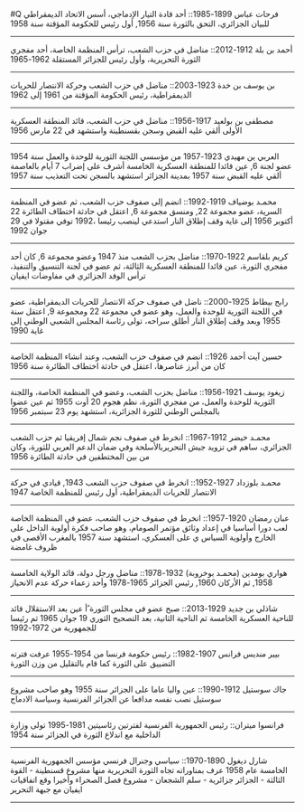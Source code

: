 #Q 
فرحات عباس 1899-1985:: أحد قادة التيار الإدماجي، أسس الاتحاد الديمقراطي للبيان الجزائري، التحق بالثورة سنة 1956, أول رئيس للحكومة المؤقتة سنة 1958
***
أحمد بن بلة 1912-2012:: مناضل في حزب الشعب، ترأس المنظمة الخاصة، أحد مفجري الثورة التحريرية، وأول رئيس للجزائر  المستقلة 1962-1965
***
بن يوسف بن خدة 1923-2003:: مناضل في حزب الشعب وحركة الانتصار للحريات الديمقراطية، رئيس الحكومة المؤقتة من 1961 إلى 1962
***
مصطفى بن بولعيد 1917-1956:: مناضل في حزب الشعب، قائد المنطقة العسكرية الأولى ألقي عليه القبض وسجن بقسنطينة واستشهد في 22 مارس 1956
***
العربي ين مهيدي 1923-1957 من مؤسسي اللجنة الثورية للوحدة والعمل سنة 1954 عضو لجنة 6, عين قائدا للمنطقة العسكرية الخامسة أشرف على إضراب 7 أيام بالعاصمة ألقي عليه القبض سنة 1957 بمدينة الجزائر استشهد بالسجن تحت التعذيب سنة 1957
***
محمـد بوضياف 1919-1992:: انضم إلى صفوف حزب الشعب، ثم عضو في المنظمة السرية، عضو مجموعة 22, ومنسق مجموعة 6, اعتقل في حادثة اختطاف الطائرة 22 أكتوبر 1956 إلى غاية وقف إطلاق النار استدعي لينصب رئيسا ،1992 توفي مقتولا في 29 جوان 1992
***
كريم بلقاسم 1922-1970:: مناضل بحزب الشعب منذ 1947 وعضو مجموعة 6, كان أحد مفجري الثورة، عين قائدا للمنطقة العسكرية الثالثة، ثم عضو في لجنة التنسيق والتنفيذ، ترأس الوفد الجزائري في مفاوضات ايفيان
***
رابح بيطاط 1925-2000:: ناضل في صفوف حركة الانتصار للحريات الديمقراطية، عضو في اللجنة الثورية للوحدة والعمل، وهو عضو في مجموعة 22 ومجموعة 9, اعتقل سنة 1955 وبعد وقف إطلاق النار أطلق سراحه، تولى رئاسة المجلس الشعبي الوطني إلى غاية 1990
***
حسين آيت أحمد 1926:: انضم في صفوف حزب الشعب، وعند انشاء المنظمة الخاصة كان من أبرز عناصرها، اعتقل في حادثة اختطاف الطائرة سنة 1956
***
زيغود يوسف 1921-1956:: مناضل بحزب الشعب، وعضو في المنظمة الخاصة، واللجنة الثورية للوحدة والعمل، من مفجري الثورة، نظم هجوم 20 أوت 1955 ثم عين عضوا بالمجلس الوطني للثورة الجزائرية، استشهد يوم 23 سبتمبر 1956 
***
محمـد خيضر 1912-1967:: انخرط في صفوف نجم شمال إفريقيا ثم حزب الشعب الجزائري، ساهم في تزويد جيش التحريربالأسلحة وفي ضمان الدعم العربي للثورة، وكان من بين المختطفين في حادثة الطائرة 1956
***
محمـد بلوزداد 1927-1952:: انخرط في صفوف حزب الشعب 1943, قيادي في حركة الانتصار للحريات الديمقراطية، أول رئيس للمنظمة الخاصة 1947 
***
عبان رمضان 1920-1957:: انخرط في صفوف حزب الشعب، عضو في المنظمة الخاصة لعب دورا أساسيا في إعداد وثائق مؤتمر الصومام، وهو صاحب فكرة أولوية الداخل على الخارج وأولوية السياس ي على العسكري، استشهد سنة 1957 بالمغرب الأقصى في ظروف غامضة 
***
هواري بومدين (محمـد بوخروبة) 1932-1978:: مناضل ورجل دولة، قائد الولاية الخامسة 1958, ثم الأركان 1960, رئيس الجزائر 1965-1978 وأحد زعماء حركة عدم الانحياز
***
شاذلي بن جديد 1929-2013:: صبح عضو في مجلس الثورة ًأ عين بعد الاستقلال قائد للناحية العسكرية الخامسة ثم الناحية الثانية، بعد التصحيح الثوري 19 جوان 1965 ثم رئيسا للجمهورية من  1972-1992
***
بيير منديس فرانس 1907-1982:: رئيس حكومة فرنسا من 1954-1955 عرفت فترته التضييق على الثورة كما قام بالتقليل من وزن الثورة
***
جاك سوستيل 1912-1990:: عين واليا عاما على الجزائر سنة 1955 وهو صاحب مشروع سوستيل نصب نفسه مدافعا عن الجزائر الفرنسية وسياسة الادماج
***
فرانسوا ميتران:: رئيس الجمهورية الفرنسية لفترتين رئاسيتين 1981-1995 تولى وزارة الداخلية مع اندلاع الثورة في الجزائر سنة 1954
***
 شارل ديغول 1890-1970:: سياسي وجنرال فرنسي مؤسس الجمهورية الفرنسية الخامسة عام 1958 عرف بمناوراته تجاه الثورة التحريرية منها مشروع قسنطينة - القوة الثالثة - الجزائر جزائرية - سلم الشجعان - مشروع فصل الصحراء وأخيرا وقع اتفاقيات ايفيان مع جبهة التحرير
***
 